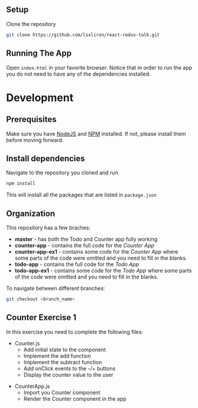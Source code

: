 
## Setup
Clone the repository
```bash
git clone https://github.com/lsxliron/react-redux-talk.git
```

## Running The App
Open `index.html` in your favorite browser. Notice that in order to run the app you do not need to have any of the dependencies installed.


# Development

## Prerequisites
Make sure you have [NodeJS](https://nodejs.org/en/download/) and [NPM](http://blog.npmjs.org/post/85484771375/how-to-install-npm) installed. If not, please install them before moving forward.


## Install dependencies
Navigate to the repository you cloned and run 
```bash
npm install
```
This will install all the packages that are listed in `package.json`

## Organization
This repository has a few braches:
- **master** - has both the Todo and Counter app fully working
- **counter-app** - contains the full code for the *Counter App*
- **counter-app-ex1** - contains some code for the *Counter App* where some parts of the code were omitted and you need to fill in the blanks. 
- **todo-app** - contains the full code for the *Todo App*
- **todo-app-ex1** - contains some code for the *Todo App* where some parts of the code were omitted and you need to fill in the blanks. 

To navigate between different branches:
```bash
git checkout <branch_name>
```

## Counter Exercise 1
In this exercise you need to complete the following files:
- Counter.js
    + Add initial state to the component
    + Implement the add function
    + Implement the subtract function
    + Add onClick events to the -/+ buttons
    + Display the counter value to the user
+ CounterApp.js
    * Import you Counter component
    * Render the Counter component in the app
